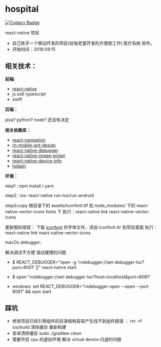 # hospital

[![Codacy Badge](https://api.codacy.com/project/badge/Grade/0fe170c42b214b34aa8bae72996b266d)](https://app.codacy.com/app/DarrenLuo/hospital?utm_source=github.com&utm_medium=referral&utm_content=Pillar-Zhang/hospital&utm_campaign=Badge_Grade_Dashboard)

react-native 项目

- 自己练手一个移动开发的项目(给我老婆开发的方便她工作) 医疗系统 软件。
- 开始时间：2018:09:15

## 相关技术：

**前端:**

- [react-native](https://reactnative.cn/docs/getting-started/)
- js es6 typescript
- swift

**后端：**

java? python? node? 还没有决定

**相关依赖库：**

- [react-navigation](https://github.com/react-navigation/react-navigation)
- [rn-mobile-ant-design](http://rn.mobile.ant.design/components/picker-cn/)
- [react-native-debugger](https://github.com/jhen0409/react-native-debugger)
- [react-native-image-picker](https://github.com/react-community/react-native-image-picker)
- [react-native-device-info](https://github.com/rebeccahughes/react-native-device-info)
- [lodash](https://github.com/lodash/lodash)

**环境：**

step1 : npm install / yarn

step2 : ios: react-native run-ios/run-android

step3:copy 根目录下的 assets/iconfont.ttf 到 node_modules/ 下的 react-native-vector-icons fonts 下
执行：react-native link react-native-vector-icons

更新图标按钮： 下载 [iconfont](http://www.iconfont.cn/manage/index?manage_type=myprojects&projectId=839874) 的字体文件，添加 iconfont.ttr 到项目里面
执行：react-native link react-native-vector-icons

macOs debugger:

解决调试不方便 调试缓慢的问题

- $ REACT_DEBUGGER="open -g 'rndebugger://set-debugger-loc?port=8001' ||" react-native start

- $ open "rndebugger://set-debugger-loc?host=localhost&port=8081"
- windows: set REACT_DEBUGGER="rndebugger-open --open --port 8081" && npm start

## 踩坑

- 修改项目已经引用组件的目录结构容易产生找不到组件报错 ： rm -rf ios/build 清除缓存 重新构建
- 安卓清除缓存 sudo ./gradlew clean
- 需要开启 cpu 的虚拟环境 解决 virtual device 闪退的问题
